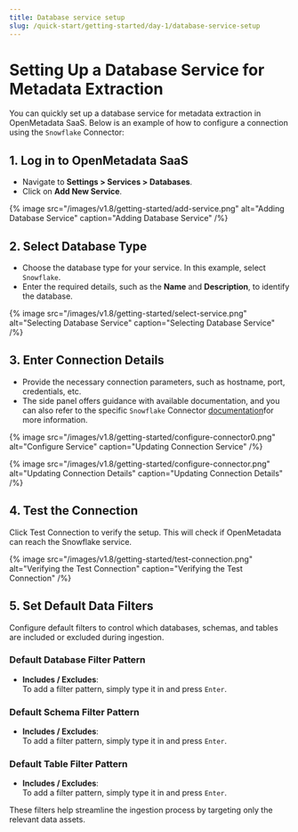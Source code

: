 ```yaml
---
title: Database service setup
slug: /quick-start/getting-started/day-1/database-service-setup
---
```


# Setting Up a Database Service for Metadata Extraction

You can quickly set up a database service for metadata extraction in OpenMetadata SaaS. Below is an example of how to configure a connection using the `Snowflake` Connector:

## 1. Log in to OpenMetadata SaaS 
- Navigate to **Settings > Services > Databases**.
- Click on **Add New Service**.

{% image
  src="/images/v1.8/getting-started/add-service.png"
  alt="Adding Database Service"
  caption="Adding Database Service" /%}

## 2. Select Database Type

- Choose the database type for your service. In this example, select `Snowflake`.
- Enter the required details, such as the **Name** and **Description**, to identify the database.

{% image
  src="/images/v1.8/getting-started/select-service.png"
  alt="Selecting Database Service"
  caption="Selecting Database Service" /%}

## 3. Enter Connection Details
- Provide the necessary connection parameters, such as hostname, port, credentials, etc.
- The side panel offers guidance with available documentation, and you can also refer to the specific `Snowflake` Connector [documentation](/connectors)for more information.

{% image
  src="/images/v1.8/getting-started/configure-connector0.png"
  alt="Configure Service"
  caption="Updating Connection Service" /%}

{% image
  src="/images/v1.8/getting-started/configure-connector.png"
  alt="Updating Connection Details"
  caption="Updating Connection Details" /%}

## 4. Test the Connection
Click Test Connection to verify the setup. This will check if OpenMetadata can reach the Snowflake service.

{% image
  src="/images/v1.8/getting-started/test-connection.png"
  alt="Verifying the Test Connection"
  caption="Verifying the Test Connection" /%}

## 5. Set Default Data Filters

Configure default filters to control which databases, schemas, and tables are included or excluded during ingestion.

### Default Database Filter Pattern
- **Includes / Excludes**:  
  To add a filter pattern, simply type it in and press `Enter`.

### Default Schema Filter Pattern
- **Includes / Excludes**:  
  To add a filter pattern, simply type it in and press `Enter`.

### Default Table Filter Pattern
- **Includes / Excludes**:  
  To add a filter pattern, simply type it in and press `Enter`.

These filters help streamline the ingestion process by targeting only the relevant data assets.
